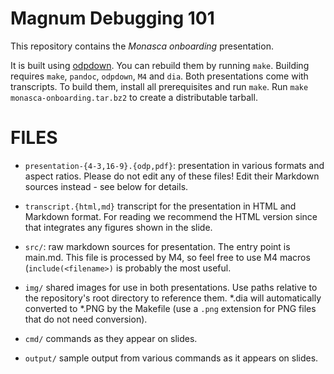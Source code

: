 # Magnum Debugging 101

This repository contains the *Monasca onboarding* presentation.

It is built using [odpdown](https://github.com/thorstenb/odpdown). You can
rebuild them by running `make`. Building requires `make`, `pandoc`, `odpdown`,
`M4` and `dia`. Both presentations come with transcripts. To build them,
install all prerequisites and run `make`. Run `make monasca-onboarding.tar.bz2`
to create a distributable tarball.

# FILES


* `presentation-{4-3,16-9}.{odp,pdf}`: presentation in
  various formats and aspect ratios. Please do not edit any of these files!
  Edit their Markdown sources instead - see below for details.

* `transcript.{html,md}` transcript for the presentation in
  HTML and Markdown format. For reading we recommend the HTML version
  since that integrates any figures shown in the slide.

* `src/`: raw markdown sources for presentation. The entry
  point is main.md. This file is processed by M4, so feel free to use M4
  macros (`include(<filename>)` is probably the most useful.

* `img/` shared images for use in both presentations. Use paths relative to the
  repository's root directory to reference them. *.dia will automatically
  converted to *.PNG by the Makefile (use a `.png` extension for PNG files that
  do not need conversion).

* `cmd/` commands as they appear on slides.

* `output/` sample output from various commands as it appears on slides.
